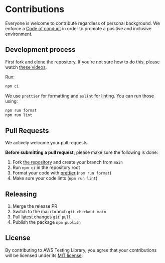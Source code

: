 # Contributions

Everyone is welcome to contribute regardless of personal background. We enforce a [Code of conduct](CODE_OF_CONDUCT.md) in order to
promote a positive and inclusive environment.

## Development process

First fork and clone the repository. If you're not sure how to do this, please watch
[these videos](https://egghead.io/courses/how-to-contribute-to-an-open-source-project-on-github).

Run:

```bash
npm ci
```

We use `prettier` for formatting and `eslint` for linting. You can run those using:

```bash
npm run format
npm run lint
```

## Pull Requests

We actively welcome your pull requests.

**Before submitting a pull request,** please make sure the following is done:

1. Fork [the repository](https://github.com/erezrokah/netlify-plugin-is-website-vulnerable) and create your branch from `main`
2. Run `npm ci` in the repository root
3. Format your code with [prettier](https://github.com/prettier/prettier) (`npm run format`)
4. Make sure your code lints (`npm run lint`)

## Releasing

1. Merge the release PR
2. Switch to the main branch `git checkout main`
3. Pull latest changes `git pull`
4. Publish the package `npm publish`

## License

By contributing to AWS Testing Library, you agree that your contributions will be licensed
under its [MIT license](LICENSE).
